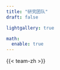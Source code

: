 ```yaml
---
title: "研究团队"
draft: false

lightgallery: true

math:
  enable: true
---
```


{{< team-zh >}}
